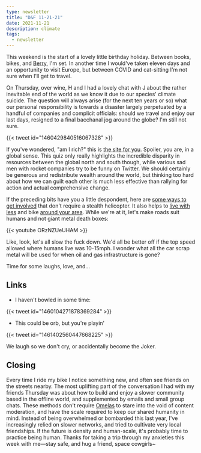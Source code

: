 ```yaml
---
type: newsletter
title: "D&F 11-21-21"
date: 2021-11-21
description: climate
tags:
  - newsletter
---
```


This weekend is the start of a lovely little birthday holiday. Between books, bikes, and [Berry](https://mattberry.bandcamp.com/album/witchazel-tenth-anniversary-reissue), I'm set. In another time I would've taken eleven days and an opportunity to visit Europe, but between COVID and cat-sitting I'm not sure when I'll get to travel.

On Thursday, over wine, H and I had a lovely chat with J about the rather inevitable end of the world as we know it due to our species' climate suicide. The question will always arise (for the next ten years or so) what our personal responsibility is towards a disaster largely perpetuated by a handful of companies and complicit officials: should we travel and enjoy our last days, resigned to a final bacchanal jog around the globe? I'm still not sure.

{{< tweet id="1460429840516067328" >}}

If you've wondered, "am I rich?" this is [the site for you](https://howrichami.givingwhatwecan.org/how-rich-am-i). Spoiler, you are, in a global sense. This quiz only really highlights the incredible disparity in resources between the global north and south though, while various sad men with rocket companies try to be funny on Twitter. We should certainly be generous and redistribute wealth around the world, but thinking too hard about how we can guilt each other is much less effective than rallying for action and actual comprehensive change.

If the preceding bits have you a little despondent, here are [some ways to get involved](https://www.escapethecity.org/article/how-to-put-sustainability-at-the-heart-of-your-career) that don't require a stealth helicopter. It also helps to [live with less](https://www.bloomberg.com/opinion/articles/2021-11-12/personal-finance-americans-need-to-live-more-like-europeans) and bike [around your area](https://papersky.jp/en/electric-ride-misaki/). While we're at it, let's make roads suit humans and not giant metal death boxes:

{{< youtube ORzNZUeUHAM >}}

Like, look, let's all slow the fuck down. We'd all be better off if the top speed allowed where humans live was 10-15mph. I wonder what all the car scrap metal will be used for when oil and gas infrastructure is gone?

Time for some laughs, love, and...

## Links

- I haven't bowled in some time:

{{< tweet id="1460104271878369284" >}}

- This could be orb, but you're playin'

{{< tweet id="1461402560447668225" >}}

We laugh so we don't cry, or accidentally become the Joker.

## Closing

Every time I ride my bike I notice something new, and often see friends on the streets nearby. The most uplifting part of the conversation I had with my friends Thursday was about how to build and enjoy a slower community based in the offline world, and supplemented by emails and small group chats. These methods don't require [Omelas](https://www.utilitarianism.com/nu/omelas.pdf) to stare into the void of content moderation, and have the scale required to keep our shared humanity in mind. Instead of being overwhelmed or bombarded this last year, I've increasingly relied on slower networks, and tried to cultivate very local friendships. If the future is density and human-scale, it's probably time to practice being human. Thanks for taking a trip through my anxieties this week with me—stay safe, and hug a friend, space cowgirls~